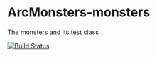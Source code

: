 # ArcMonsters-monsters
The monsters and its test class

[![Build Status](https://travis-ci.org/NotTheTeamYouAreLookingFor/ArcMonsters-monsters.svg?branch=master)](https://travis-ci.org/NotTheTeamYouAreLookingFor/ArcMonsters-monsters)
